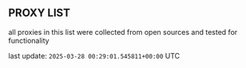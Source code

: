 ## PROXY LIST

all proxies in this list were collected from open sources and tested for functionality

last update: `2025-03-28 00:29:01.545811+00:00` UTC